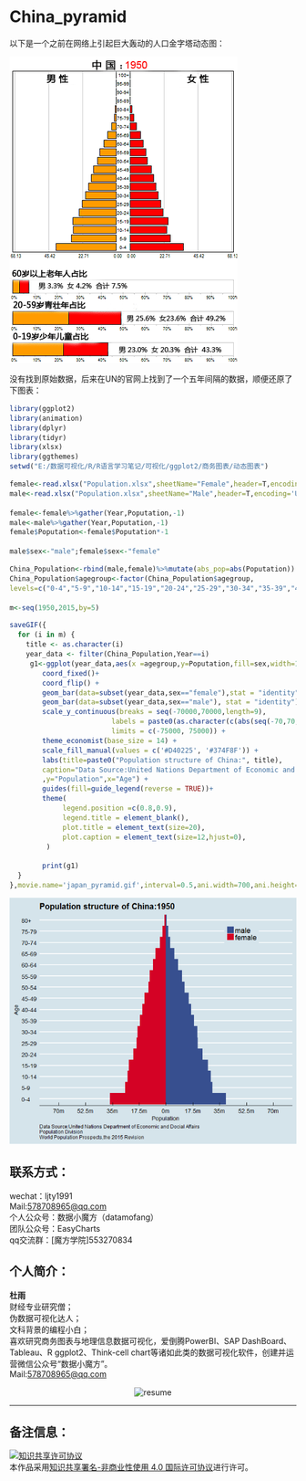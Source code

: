 # China_pyramid

以下是一个之前在网络上引起巨大轰动的人口金字塔动态图：<br>

![chart2](https://github.com/ljtyduyu/China_pyramid/blob/master/Image/%E4%BA%BA%E5%8F%A3%E9%87%91%E5%AD%97%E5%A1%94%EF%BC%881950-2050%EF%BC%89.gif)


没有找到原始数据，后来在UN的官网上找到了一个五年间隔的数据，顺便还原了下图表：<br>


```r
library(ggplot2)
library(animation)
library(dplyr)
library(tidyr)
library(xlsx)
library(ggthemes)
setwd("E:/数据可视化/R/R语言学习笔记/可视化/ggplot2/商务图表/动态图表")
```

```r
female<-read.xlsx("Population.xlsx",sheetName="Female",header=T,encoding='UTF-8',check.names = FALSE)
male<-read.xlsx("Population.xlsx",sheetName="Male",header=T,encoding='UTF-8',check.names = FALSE)

female<-female%>%gather(Year,Poputation,-1)
male<-male%>%gather(Year,Poputation,-1)
female$Poputation<-female$Poputation*-1

male$sex<-"male";female$sex<-"female"
```


```r
China_Population<-rbind(male,female)%>%mutate(abs_pop=abs(Poputation))
China_Population$agegroup<-factor(China_Population$agegroup,
levels=c("0-4","5-9","10-14","15-19","20-24","25-29","30-34","35-39","40-44","45-49","50-54","55-59","60-64","65-69","70-74","75-79","80+") ,order=T)

m<-seq(1950,2015,by=5)
```


```r
saveGIF({
  for (i in m) { 
    title <- as.character(i)
    year_data <- filter(China_Population,Year==i)
     g1<-ggplot(year_data,aes(x =agegroup,y=Poputation,fill=sex,width=1)) +
        coord_fixed()+ 
        coord_flip() +
        geom_bar(data=subset(year_data,sex=="female"),stat = "identity") +
        geom_bar(data=subset(year_data,sex=="male"), stat = "identity") +
        scale_y_continuous(breaks = seq(-70000,70000,length=9),
                         labels = paste0(as.character(c(abs(seq(-70,70,length=9)))), "m"), 
                         limits = c(-75000, 75000)) +
        theme_economist(base_size = 14) + 
        scale_fill_manual(values = c('#D40225', '#374F8F')) + 
        labs(title=paste0("Population structure of China:", title),
        caption="Data Source:United Nations Department of Economic and Docial Affairs\nPopulation Division\nWorld Population Prospects,the 2015 Revision"
        ,y="Population",x="Age") + 
        guides(fill=guide_legend(reverse = TRUE))+
        theme(
             legend.position =c(0.8,0.9),
             legend.title = element_blank(),
             plot.title = element_text(size=20),
             plot.caption = element_text(size=12,hjust=0),
         )

        print(g1)
  }
},movie.name='japan_pyramid.gif',interval=0.5,ani.width=700,ani.height=600)
```

![chart1](https://github.com/ljtyduyu/China_pyramid/blob/master/Image/China_pyramid.gif)


联系方式：
----------------------------------------------------
wechat：ljty1991  <br>
Mail:578708965@qq.com <br>
个人公众号：数据小魔方（datamofang） <br>
团队公众号：EasyCharts <br>
qq交流群：[魔方学院]553270834

个人简介：
-------------------------------------------------
**杜雨** <br>
财经专业研究僧； <br>
伪数据可视化达人； <br>
文科背景的编程小白； <br>
喜欢研究商务图表与地理信息数据可视化，爱倒腾PowerBI、SAP DashBoard、Tableau、R ggplot2、Think-cell chart等诸如此类的数据可视化软件，创建并运营微信公众号“数据小魔方”。 <br>
Mail:578708965@qq.com <br>

<div  align="center">    
<img src="https://github.com/ljtyduyu/FontMap-of-China/blob/master/Image/resume.png" width = "550" height = "300" alt="resume" align=center />
</div>

-------------------------------------------

备注信息：
----------------------------------------------------
<a rel="license" href="http://creativecommons.org/licenses/by-nc/4.0/"><img alt="知识共享许可协议" style="border-width:0" src="https://i.creativecommons.org/l/by-nc/4.0/88x31.png" /></a><br />本作品采用<a rel="license" href="http://creativecommons.org/licenses/by-nc/4.0/">知识共享署名-非商业性使用 4.0 国际许可协议</a>进行许可。

